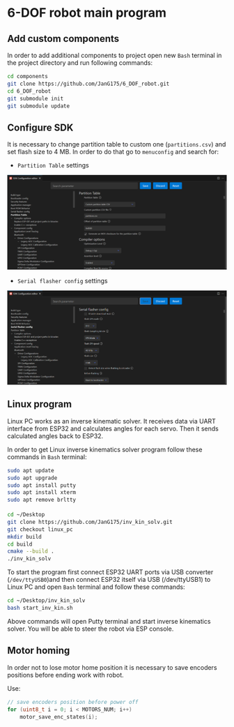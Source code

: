 # 6-DOF robot main program

## Add custom components
In order to add additional components to project open new `Bash` terminal in the project directory and run following commands:

```bash
cd components
git clone https://github.com/JanG175/6_DOF_robot.git
cd 6_DOF_robot
git submodule init
git submodule update
```

## Configure SDK
It is necessary to change partition table to custom one (`partitions.csv`) and set flash size to 4 MB. In order to do that go to `menuconfig` and search for:
* `Partition Table` settings

![Partition table settings](README_images/image.png)

* `Serial flasher config` settings

![Flash size settings](README_images/image-1.png)

## Linux program
Linux PC works as an inverse kinematic solver. It receives data via UART interface from ESP32 and calculates angles for each servo. Then it sends calculated angles back to ESP32.

In order to get Linux inverse kinematics solver program follow these commands in `Bash` terminal:

```bash
sudo apt update
sudo apt upgrade
sudo apt install putty
sudo apt install xterm
sudo apt remove brltty

cd ~/Desktop
git clone https://github.com/JanG175/inv_kin_solv.git
git checkout linux_pc
mkdir build
cd build
cmake --build .
./inv_kin_solv
```

To start the program first connect ESP32 UART ports via USB converter (`/dev/ttyUSB0`)and then connect ESP32 itself via USB (/dev/ttyUSB1) to Linux PC and open `Bash` terminal and follow these commands:
```bash
cd ~/Desktop/inv_kin_solv
bash start_inv_kin.sh
```

Above commands will open Putty terminal and start inverse kinematics solver. You will be able to steer the robot via ESP console.

## Motor homing
In order not to lose motor home position it is necessary to save encoders positions before ending work with robot.

Use:
```c
// save encoders position before power off
for (uint8_t i = 0; i < MOTORS_NUM; i++)
    motor_save_enc_states(i);
```